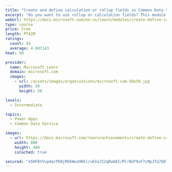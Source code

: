 ```yaml
---
title: "Create and define calculation or rollup fields in Common Data Service"
excerpt: "Do you want to use rollup or calculation fields? This module shows you how to build calculations or rollups that are defined and triggered within the data in Common Data Service, regardless of the app that accesses that data set."
webUrl: https://docs.microsoft.com/en-us/learn/modules/create-define-calculation-rollup-fields/
type: course
price: Free
length: PT42M
ratings:
  count: 84
  average: 4.607143
heat: 50

provider:
  name: Microsoft Learn
  domain: microsoft.com
  images:
    - url: /assets/images/organizations/microsoft.com-50x50.jpg
      width: 50
      height: 50

levels:
  - Intermediate

topics:
  - Power Apps
  - Common Data Service

images:
  - url: https://docs.microsoft.com/learn/achievements/create-define-calculation-rollup-fields-social.png
    width: 800
    height: 400
    isCached: true

secured: "e5HFBtVvpdq+PENjMXkWw1HNkl/u6IeJI2qRaQ6I/MlrBdf9vF7cMpJTq7Q8lmtzlnq6bw8ft3LgWdm9GqklWEQiUGeb7797KoAsSiiPKkJSCyx2EX/lRbVSITDGYzD8LZxV7JS/rB5kvXslCrg8Ls3UPOoc7a3DsYuqiei/UWhvmBoDYJLwO0WIpafQwTI99VPKgpvt9H+bKaENqC3yl5s5iZvnov5QFxmcJZzGGy4X6TjLTibiKG+c2tMqa0Lui8o4Rc/Q5TDbaMYyujHy96GkF2MEYI/4FFVSPHz8HXFRY/CeJ8F5oyJ2kXP0pCTwA8p6QSKgFXKBq8lt3jmtMgcyL9xEIZpjomTn1epWBEJs9trb8sgJRlThYGCZ649PFLVmUCkJdo/LCF/lG5V07vTv173FU25+jvtTUOO5bgU=;Wc874sr9Ha2RIUqw047IeA=="
---
```


